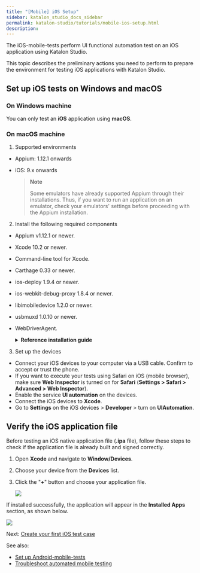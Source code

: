 ```yaml
---
title: "[Mobile] iOS Setup"
sidebar: katalon_studio_docs_sidebar
permalink: katalon-studio/tutorials/mobile-ios-setup.html
description:
---
```


The iOS-mobile-tests perform UI functional automation test on an iOS application using Katalon Studio.
   
This topic describes the preliminary actions you need to perform to prepare the environment for testing iOS applications with Katalon Studio.

## Set up iOS tests on Windows and macOS
   
### On Windows machine

   You can only test an **iOS** application using **macOS**.

### On macOS machine
   
   1. Supported environments

   * Appium: 1.12.1 onwards
   * iOS: 9.x onwards
   
     > **Note**
     >
     > Some emulators have already supported Appium through their installations. Thus, if you want to run an application on an emulator, check your emulators' settings before proceeding with the Appium installation.
   
   2. Install the following required components

   * Appium v1.12.1 or newer. 
   * Xcode 10.2 or newer.
   * Command-line tool for Xcode.
   * Carthage 0.33 or newer.
   * ios-deploy 1.9.4 or newer.
   * ios-webkit-debug-proxy 1.8.4 or newer.
   * libimobiledevice 1.2.0 or newer.
   * usbmuxd 1.0.10 or newer.
   * WebDriverAgent.

      **<details><summary>Reference installation guide</summary>**
   
      We recommend you to refer to the official documentation of each component for the detailed instructions.

      1. **Install Xcode**
   
         Xcode can be installed via the App Store.

      2. **Install Xcode command-line tool**
   
         `xcode-select --install`\
         `sudo xcode-select -s /Applications/Xcode.app/Contents/Developer`

      3. **Install homebrew** 
      
         Follow this [link](https://brew.sh/).

      4. **Install [Appium](http://appium.io/docs/en/about-appium/getting-started/#installing-appium)**
   
         `brew install node`\
         `npm install -g appium`
      
         > **Note**
         >
         > Make sure you install Node.js into a location where you have full **Read** and **Write** permissions.

      5. **Install carthage**
   
         `brew install carthage`

      6. **Install ios-deploy**
   
         `brew install ios-deploy`

      7. **Install usbmuxd**
   
         `brew install --HEAD usbmuxd`\
         `brew unlink usbmuxd`\
         `brew link usbmuxd`

      8. **Install libimobiledevice**
   
         `brew install --HEAD libimobiledevice`\
         `brew unlink libimobiledevice`\
         `brew link libimobiledevice`

      9. **Install ios-webkit-debug-proxy**
   
         `brew install ios-webkit-debug-proxy`

      10. **Install WebDriverAgent**

          Follow these links:

          * [Installing WebDriverAgent for iOS devices](/display/KD/Installing+WebDriverAgent+for+iOS+devices).
          * [WebDriverAgent project page](https://github.com/facebook/WebDriverAgent).

      </details>

   3. Set up the devices

   * Connect your iOS devices to your computer via a USB cable. Confirm to accept or trust the phone.
   * If you want to execute your tests using Safari on iOS (mobile browser), make sure **Web Inspector** is turned on for **Safari** (**Settings > Safari > Advanced > Web Inspector**).
   * Enable the service **UI automation** on the devices.
   * Connect the iOS devices to **Xcode**.
   * Go to **Settings** on the iOS devices > **Developer** > turn on **UIAutomation**.

## Verify the iOS application file

   Before testing an iOS native application file (**.ipa** file), follow these steps to check if the application file is already built and signed correctly.

   1. Open **Xcode** and navigate to **Window/Devices**.
   2. Choose your device from the **Devices** list.
   3. Click the "**+**" button and choose your application file.

      ![](https://github.com/katalon-studio/docs-images/raw/master/katalon-studio/docs/mobile-on-macos/image2016-8-8-143A313A5.png)

   If installed successfully, the application will appear in the **Installed Apps** section, as shown below.  

   ![](https://github.com/katalon-studio/docs-images/raw/master/katalon-studio/docs/mobile-on-macos/image2016-8-8-143A313A14.png)

   Next: [Create your first iOS test case](https://docs.katalon.com/katalon-studio/docs/mobile-recorder-tutorials.html#record)

   See also: 
   * [Set up Android-mobile-tests](https://docs.katalon.com/katalon-studio/tutorials/mobile-android-setup.html)
   * [Troubleshoot automated mobile testing](https://docs.katalon.com/katalon-studio/docs/troubleshooting-automated-mobile-testing.html)
